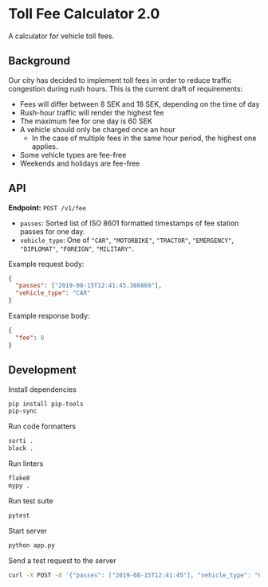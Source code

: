 # Toll Fee Calculator 2.0

A calculator for vehicle toll fees.

## Background

Our city has decided to implement toll fees in order to reduce traffic
congestion during rush hours. This is the current draft of requirements:
 
- Fees will differ between 8 SEK and 18 SEK, depending on the time of day 
- Rush-hour traffic will render the highest fee
- The maximum fee for one day is 60 SEK
- A vehicle should only be charged once an hour
  - In the case of multiple fees in the same hour period, the highest one
    applies.
- Some vehicle types are fee-free
- Weekends and holidays are fee-free

## API

**Endpoint:** `POST /v1/fee`

- `passes`: Sorted list of ISO 8601 formatted timestamps of fee station passes
  for one day.
- `vehicle_type`: One of `"CAR"`, `"MOTORBIKE"`, `"TRACTOR"`, `"EMERGENCY"`, 
  `"DIPLOMAT"`, `"FOREIGN"`, `"MILITARY"`.

Example request body:

```json
{
  "passes": ["2019-08-15T12:41:45.386869"],
  "vehicle_type": "CAR"
}
```

Example response body:

```json
{
  "fee": 8
}
```

## Development

Install dependencies

```bash
pip install pip-tools
pip-sync
```

Run code formatters

```bash
sorti .
black .
```

Run linters

```bash
flake8
mypy .
```

Run test suite

```bash
pytest
```

Start server

```bash
python app.py
```

Send a test request to the server

```bash
curl -X POST -d '{"passes": ["2019-08-15T12:41:45"], "vehicle_type": "CAR"}' http://localhost:8080/v1/fee
```

